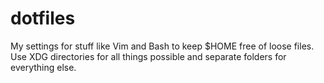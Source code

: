 dotfiles
========

My settings for stuff like Vim and Bash to keep $HOME free of loose files.
Use XDG directories for all things possible and separate folders for everything else.
